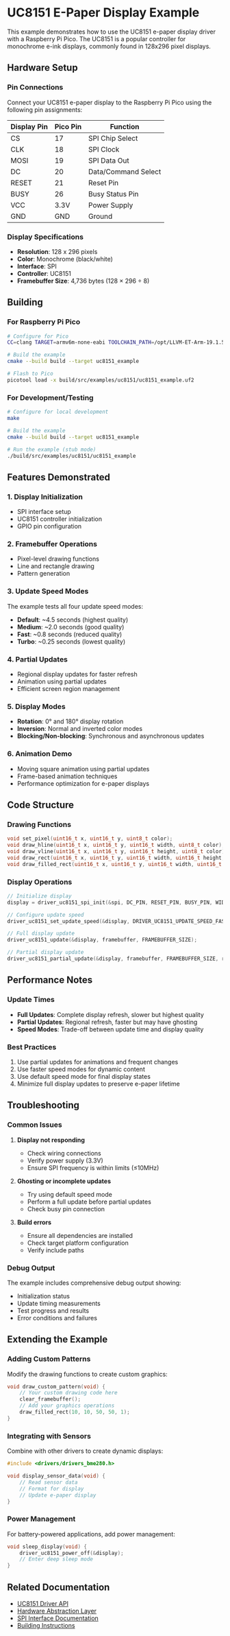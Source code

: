# UC8151 E-Paper Display Example

This example demonstrates how to use the UC8151 e-paper display driver with a Raspberry Pi Pico. The UC8151 is a popular controller for monochrome e-ink displays, commonly found in 128x296 pixel displays.

## Hardware Setup

### Pin Connections

Connect your UC8151 e-paper display to the Raspberry Pi Pico using the following pin assignments:

| Display Pin | Pico Pin | Function |
|-------------|----------|----------|
| CS          | 17       | SPI Chip Select |
| CLK         | 18       | SPI Clock |
| MOSI        | 19       | SPI Data Out |
| DC          | 20       | Data/Command Select |
| RESET       | 21       | Reset Pin |
| BUSY        | 26       | Busy Status Pin |
| VCC         | 3.3V     | Power Supply |
| GND         | GND      | Ground |

### Display Specifications

- **Resolution**: 128 x 296 pixels
- **Color**: Monochrome (black/white)
- **Interface**: SPI
- **Controller**: UC8151
- **Framebuffer Size**: 4,736 bytes (128 × 296 ÷ 8)

## Building

### For Raspberry Pi Pico

```bash
# Configure for Pico
CC=clang TARGET=armv6m-none-eabi TOOLCHAIN_PATH=/opt/LLVM-ET-Arm-19.1.5-Darwin-universal make

# Build the example
cmake --build build --target uc8151_example

# Flash to Pico
picotool load -x build/src/examples/uc8151/uc8151_example.uf2
```

### For Development/Testing

```bash
# Configure for local development
make

# Build the example
cmake --build build --target uc8151_example

# Run the example (stub mode)
./build/src/examples/uc8151/uc8151_example
```

## Features Demonstrated

### 1. Display Initialization

- SPI interface setup
- UC8151 controller initialization
- GPIO pin configuration

### 2. Framebuffer Operations

- Pixel-level drawing functions
- Line and rectangle drawing
- Pattern generation

### 3. Update Speed Modes

The example tests all four update speed modes:

- **Default**: ~4.5 seconds (highest quality)
- **Medium**: ~2.0 seconds (good quality)
- **Fast**: ~0.8 seconds (reduced quality)
- **Turbo**: ~0.25 seconds (lowest quality)

### 4. Partial Updates

- Regional display updates for faster refresh
- Animation using partial updates
- Efficient screen region management

### 5. Display Modes

- **Rotation**: 0° and 180° display rotation
- **Inversion**: Normal and inverted color modes
- **Blocking/Non-blocking**: Synchronous and asynchronous updates

### 6. Animation Demo

- Moving square animation using partial updates
- Frame-based animation techniques
- Performance optimization for e-paper displays

## Code Structure

### Drawing Functions

```c
void set_pixel(uint16_t x, uint16_t y, uint8_t color);
void draw_hline(uint16_t x, uint16_t y, uint16_t width, uint8_t color);
void draw_vline(uint16_t x, uint16_t y, uint16_t height, uint8_t color);
void draw_rect(uint16_t x, uint16_t y, uint16_t width, uint16_t height, uint8_t color);
void draw_filled_rect(uint16_t x, uint16_t y, uint16_t width, uint16_t height, uint8_t color);
```

### Display Operations

```c
// Initialize display
display = driver_uc8151_spi_init(&spi, DC_PIN, RESET_PIN, BUSY_PIN, WIDTH, HEIGHT);

// Configure update speed
driver_uc8151_set_update_speed(&display, DRIVER_UC8151_UPDATE_SPEED_FAST);

// Full display update
driver_uc8151_update(&display, framebuffer, FRAMEBUFFER_SIZE);

// Partial display update
driver_uc8151_partial_update(&display, framebuffer, FRAMEBUFFER_SIZE, region);
```

## Performance Notes

### Update Times

- **Full Updates**: Complete display refresh, slower but highest quality
- **Partial Updates**: Regional refresh, faster but may have ghosting
- **Speed Modes**: Trade-off between update time and display quality

### Best Practices

1. Use partial updates for animations and frequent changes
2. Use faster speed modes for dynamic content
3. Use default speed mode for final display states
4. Minimize full display updates to preserve e-paper lifetime

## Troubleshooting

### Common Issues

1. **Display not responding**
   - Check wiring connections
   - Verify power supply (3.3V)
   - Ensure SPI frequency is within limits (≤10MHz)

2. **Ghosting or incomplete updates**
   - Try using default speed mode
   - Perform a full update before partial updates
   - Check busy pin connection

3. **Build errors**
   - Ensure all dependencies are installed
   - Check target platform configuration
   - Verify include paths

### Debug Output

The example includes comprehensive debug output showing:

- Initialization status
- Update timing measurements
- Test progress and results
- Error conditions and failures

## Extending the Example

### Adding Custom Patterns

Modify the drawing functions to create custom graphics:

```c
void draw_custom_pattern(void) {
    // Your custom drawing code here
    clear_framebuffer();
    // Add your graphics operations
    draw_filled_rect(10, 10, 50, 50, 1);
}
```

### Integrating with Sensors

Combine with other drivers to create dynamic displays:

```c
#include <drivers/drivers_bme280.h>

void display_sensor_data(void) {
    // Read sensor data
    // Format for display
    // Update e-paper display
}
```

### Power Management

For battery-powered applications, add power management:

```c
void sleep_display(void) {
    driver_uc8151_power_off(&display);
    // Enter deep sleep mode
}
```

## Related Documentation

- [UC8151 Driver API](../../../include/drivers/drivers_uc8151.h)
- [Hardware Abstraction Layer](../../../include/runtime-hw/hw.h)
- [SPI Interface Documentation](../../../include/runtime-hw/hw_spi.h)
- [Building Instructions](../../.github/instructions/testing.instructions.md)
